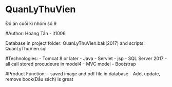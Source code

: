 # QuanLyThuVien
Đồ án cuối kì nhóm số 9

#Author: Hoàng Tấn - it1006

Database in project folder: QuanLyThuVien.bak(2017) and scripts: QuanLyThuVien.sql

#Technologies:
    - Tomcat 8 or later
    - Java
    - Servlet - jsp
    - SQL Server 2017 - all call stored procudeure in model4
    - MVC model
    - Bootstrap

#Product Function:
    - saved image and pdf file in database
    - Add, update, remove book(Đầu sách) is great

